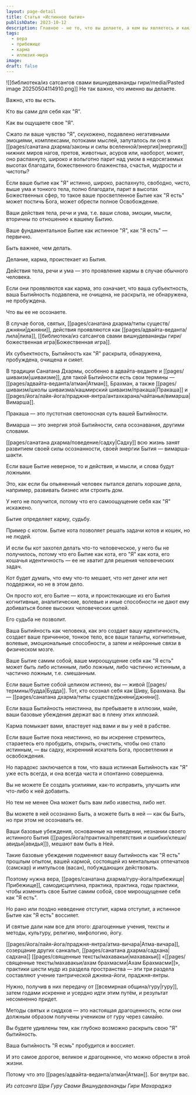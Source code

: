 ```yaml
---
layout: page-detail
title: Статья «Истинное бытие»
publishDate: 2023-10-12
description: Главное - не то, что вы делаете, а кем вы являетесь и как ощущаете своё "Я". Истинное, раскрытое Бытие как "Я есть" ведёт к просветлению и свободе, тогда как ложная или неосознанная бытийность держит в плену кармы и иллюзий. Духовная практика, вера, прибежище и передача от гуру помогают пробудить истинное "Я", раскрыть Атман и достичь освобождения.
tags:
  - вера
  - прибежище
  - карма
  - иллюзия-мира
image: 
draft: false
---
```

![[библиотека/из сатсангов свами вишнудевананды гири/media/Pasted image 20250504114910.png]]
 Не так важно, что именно вы делаете.

 Важно, кто вы есть.

 Кто вы сами для себя как "Я".

 Как вы ощущаете свое "Я".

 Сжато ли ваше чувство "Я", скукожено, подавлено негативными эмоциями, комплексами, потоками мыслей, запуталось ли оно в [[pages/санатана дхарма/законы и силы вселенной/энергия|энергиях]] нижних миров нагов, претов, животных, асуров или, наоборот, может, оно распахнуто, широко и вольготно парит над умом в недосягаемых высотах благодати, божественного блаженства, счастья, мудрости и чистоты?

 Если ваше бытие как "Я" истинно, широко, распахнуто, свободно, чисто, выше ума и тонкого тела, полно благодати, парит в высотах Божественных сфер, то такое ваше просветленное Бытие как "Я есть" может постичь Бога, может обрести полное Освобождение.

 Ваши действия тела, речи и ума, т.е. ваши слова, эмоции, мысли, вторичны по отношению к вашему Бытию.

 Ваше фундаментальное Бытие как истинное "Я", как "Я есть" — первично.

 Быть важнее, чем делать.

 Делание, карма, проистекает из Бытия.

 Действия тела, речи и ума — это проявление кармы в случае обычного человека.

 Если они проявляются как карма, это означает, что ваша субъектность, ваша Бытийность подавлена, не очищена, не раскрыта, не обнаружена, не пробуждена.

 Что вы ее не осознаете.

 В случае богов, святых, [[pages/санатана дхарма/типы существ/джняни|джняни]], действия проявляются как [[pages/адвайта-веданта/лила|лила]], [[библиотека/из сатсангов свами вишнудевананды гири/божественная игра|Божественная игра]].

 Их субъектность, Бытийность как "Я" раскрыта, обнаружена, пробуждена, очищена и сияет.

 В традиции Санатана Дхармы, особенно в адвайта-веданте и [[pages/шиваизм|шиваизме]], для такой Бытийности есть свои термины — [[pages/адвайта-веданта/атман|Атман]], Брахман, а также [[pages/шиваизм/школы шиваизма/кашмирский шиваизм/пракаша|Пракаша]] и [[pages/йога/лайя-йога/праджня-янтра/антахкарана/чайтанья/вимарша|Вимарша]].

 Пракаша — это пустотная светоносная суть вашей Бытийности.

 Вимарша — это энергия этой Бытийности, сила осознавания, другими словами.

 [[pages/санатана дхарма/поведение/садху|Садху]] всю жизнь занят развитием своей силы осознанности, своей энергии Бытия — вимарша-шакти.

 Если ваше Бытие неверное, то и действия, и мысли, и слова будут ложными.

 Это, как если бы опьяненный человек пытался делать хорошие дела, например, развивать бизнес или строить дом.

 У него не получится, потому что его самоощущение себя как "Я" искажено.

 Бытие определяет карму, судьбу.

 Пример с котом. Бытие кота позволяет решать задачи котов и кошек, но не людей.

 И если бы кот захотел делать что-то человеческое, у него бы не получилось, потому что его Бытие как кота, его "Я" как кота, его кошачья идентичность — ее не хватит для решения человеческих задач.

 Кот будет думать, что ему что-то мешает, что нет денег или нет поддержки, но не в этом дело.

 Он просто кот, его Бытие — кота, и проистекающие из его Бытия когнитивные, аналитические, волевые и иные способности не дают ему добиваться более высоких человеческих целей.

 Его судьба не позволит.

 Ваша Бытийность как человека, как эго создает вашу идентичность, создает ваше причинное, тонкое тело, все ваши таланты, когнитивные, волевые, эмоциональные способности, а затем и нейронные связи в физическом мозге.

 Ваше Бытие самим собой, ваше мироощущение себя как "Я есть" может быть либо истинным, либо ложным, либо частично истинным, а частично ложным, т.е. смешанным.

 Если ваше Бытие собой целиком истинно, вы — живой [[pages/термины/будда|Будда]]. Тот, кто осознал себя как Шиву, Брахмана. Вы — [[pages/санатана дхарма/типы существ/джняни|джняни]].

 Если ваша Бытийность неистинна, вы пребываете в иллюзии, майе, ваши базовые убеждения держат вас в плену этих иллюзий.

 Карма помыкает вами, властвует над вами и вы у неё в рабстве.

 Если ваше Бытие пока неистинно, но вы искренне стремитесь, стараетесь его пробудить, открыть, очистить, чтобы оно стало истинным, — вы садху, искренний искатель Бога, просветления и освобождения.

 Но парадокс заключается в том, что ваша истинная Бытийность как "Я" уже есть всегда, и она всегда чиста и спонтанно совершенна.

 Вы не можете Ее создать усилиями, как-то исправить, улучшить или что-либо к ней добавить.

 Но тем не менее Она может быть вам либо известна, либо нет.

 Вы можете в ней осознанно Быть, а можете быть в ней — как бы Быть, но при этом не осознавать ее.

 Ваши базовые убеждения, основанные на неведении, незнании своего истинного Бытия ([[pages/йога/практика/препятствия и ошибки/клеши/авидья|авидья]]), мешают вам быть в Ней.

 Такие базовые убеждения подменяют вашу бытийность как "Я есть" прошлым опытом, вашей кармой, состоящей из ментальных отпечатков (самскар) и импульсов (васан), побуждающих действовать.

 Поэтому нужна вера, [[pages/санатана дхарма/гуру-йога/прибежище|Прибежище]], самодисциплина, практика, практика, годы практики, чтобы изменить свое Бытие самим собой, свое мироощущение себя как "Я есть".

 Но рано или поздно неведение отступит, карма отступит, а истинное Бытие как "Я есть" воссияет.

 И святые дали нам все для этого: драгоценные учения, тексты и методы, культуру, религию, мифологию, йогу.

 [[pages/йога/лайя-йога/праджня-янтра/атма-вичара|Атма-вичара]], созерцание других санкальп, [[pages/санатана дхарма/садхана|садхана]] [[pages/священные тексты/махавакьи|махавакьи]] «[[pages/священные тексты/махавакьи/ахам брахмасми|Ахам Брахмасми]]», практики шести мудр из раздела пространства — эти три раздела составляют учение тантрической джняна-йоги, праджня-янтры.

 Нужно, получив в них передачу от [[всемирная община/гуру|гуру]], затем годами искренне и усердно идти этим путём, и результат несомненно придет.

 Методы святых и сиддхов — это настоящая драгоценность, если они должным образом получены учеником от гуру через самайю.

 Вы будете удивлены тем, как глубоко возможно раскрыть свою "Я" бытийность.

 Ваша бытийность "Я есмь" пробудится и воссияет.

 И это самое дорогое, великое и драгоценное, что можно обрести в этой жизни.

 Потому что это [[pages/адвайта-веданта/атман|Атман]]. Бог внутри вас.

*Из сатсанга Шри Гуру Свами Вишнудевананды Гири Махараджа*